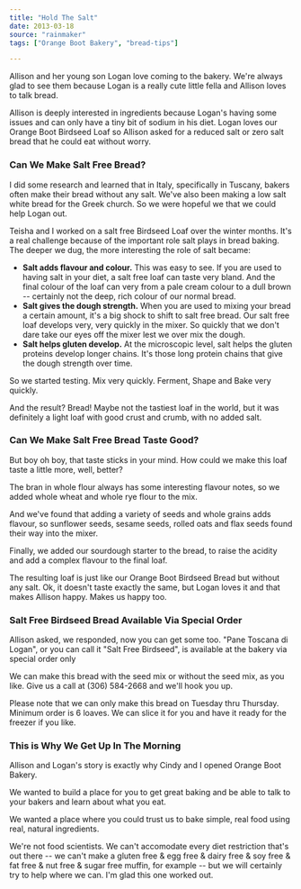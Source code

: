 ```yaml
---
title: "Hold The Salt"
date: 2013-03-18
source: "rainmaker"
tags: ["Orange Boot Bakery", "bread-tips"]

---
```


Allison and her young son Logan love coming to the bakery. We're always glad to see them because Logan is a really cute little fella and Allison loves to talk bread.

Allison is deeply interested in ingredients because Logan's having some issues and can only have a tiny bit of sodium in his diet. Logan loves our Orange Boot Birdseed Loaf so Allison asked for a reduced salt or zero salt bread that he could eat without worry.

### Can We Make Salt Free Bread?

I did some research and learned that in Italy, specifically in Tuscany, bakers often make their bread without any salt. We've also been making a low salt white bread for the Greek church. So we were hopeful we that we could help Logan out.

Teisha and I worked on a salt free Birdseed Loaf over the winter months. It's a real challenge because of the important role salt plays in bread baking. The deeper we dug, the more interesting the role of salt became:

- **Salt adds flavour and colour.** This was easy to see. If you are used to having salt in your diet, a salt free loaf can taste very bland. And the final colour of the loaf can very from a pale cream colour to a dull brown -- certainly not the deep, rich colour of our normal bread.
- **Salt gives the dough strength.** When you are used to mixing your bread a certain amount, it's a big shock to shift to salt free bread. Our salt free loaf develops very, very quickly in the mixer. So quickly that we don't dare take our eyes off the mixer lest we over mix the dough.
- **Salt helps gluten develop.** At the microscopic level, salt helps the gluten proteins develop longer chains. It's those long protein chains that give the dough strength over time.

So we started testing. Mix very quickly. Ferment, Shape and Bake very quickly.

And the result? Bread! Maybe not the tastiest loaf in the world, but it was definitely a light loaf with good crust and crumb, with no added salt.

### Can We Make Salt Free Bread Taste Good?

But boy oh boy, that taste sticks in your mind. How could we make this loaf taste a little more, well, better?

The bran in whole flour always has some interesting flavour notes, so we added whole wheat and whole rye flour to the mix.

And we've found that adding a variety of seeds and whole grains adds flavour, so sunflower seeds, sesame seeds, rolled oats and flax seeds found their way into the mixer.

Finally, we added our sourdough starter to the bread, to raise the acidity and add a complex flavour to the final loaf.

The resulting loaf is just like our Orange Boot Birdseed Bread but without any salt. Ok, it doesn't taste exactly the same, but Logan loves it and that makes Allison happy. Makes us happy too.

### Salt Free Birdseed Bread Available Via Special Order

Allison asked, we responded, now you can get some too. "Pane Toscana di Logan", or you can call it "Salt Free Birdseed", is available at the bakery via special order only

We can make this bread with the seed mix or without the seed mix, as you like. Give us a call at (306) 584-2668 and we'll hook you up.

Please note that we can only make this bread on Tuesday thru Thursday. Minimum order is 6 loaves. We can slice it for you and have it ready for the freezer if you like.

### This is Why We Get Up In The Morning

Allison and Logan's story is exactly why Cindy and I opened Orange Boot Bakery.

We wanted to build a place for you to get great baking and be able to talk to your bakers and learn about what you eat.

We wanted a place where you could trust us to bake simple, real food using real, natural ingredients.

We're not food scientists. We can't accomodate every diet restriction that's out there -- we can't make a gluten free & egg free & dairy free & soy free & fat free & nut free & sugar free muffin, for example -- but we will certainly try to help where we can. I'm glad this one worked out.

 
